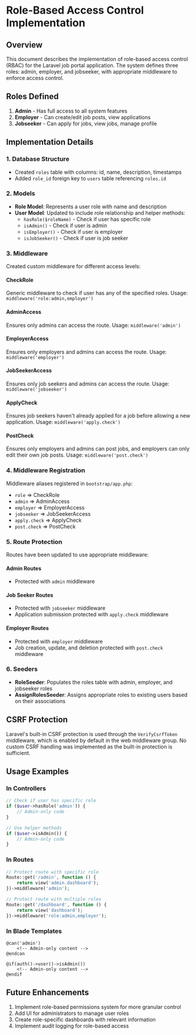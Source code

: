 # Role-Based Access Control Implementation

## Overview
This document describes the implementation of role-based access control (RBAC) for the Laravel job portal application. The system defines three roles: admin, employer, and jobseeker, with appropriate middleware to enforce access control.

## Roles Defined
1. **Admin** - Has full access to all system features
2. **Employer** - Can create/edit job posts, view applications
3. **Jobseeker** - Can apply for jobs, view jobs, manage profile

## Implementation Details

### 1. Database Structure
- Created `roles` table with columns: id, name, description, timestamps
- Added `role_id` foreign key to `users` table referencing `roles.id`

### 2. Models
- **Role Model**: Represents a user role with name and description
- **User Model**: Updated to include role relationship and helper methods:
  - `hasRole($roleName)` - Check if user has specific role
  - `isAdmin()` - Check if user is admin
  - `isEmployer()` - Check if user is employer
  - `isJobSeeker()` - Check if user is job seeker

### 3. Middleware
Created custom middleware for different access levels:

#### CheckRole
Generic middleware to check if user has any of the specified roles.
Usage: `middleware('role:admin,employer')`

#### AdminAccess
Ensures only admins can access the route.
Usage: `middleware('admin')`

#### EmployerAccess
Ensures only employers and admins can access the route.
Usage: `middleware('employer')`

#### JobSeekerAccess
Ensures only job seekers and admins can access the route.
Usage: `middleware('jobseeker')`

#### ApplyCheck
Ensures job seekers haven't already applied for a job before allowing a new application.
Usage: `middleware('apply.check')`

#### PostCheck
Ensures only employers and admins can post jobs, and employers can only edit their own job posts.
Usage: `middleware('post.check')`

### 4. Middleware Registration
Middleware aliases registered in `bootstrap/app.php`:
- `role` => CheckRole
- `admin` => AdminAccess
- `employer` => EmployerAccess
- `jobseeker` => JobSeekerAccess
- `apply.check` => ApplyCheck
- `post.check` => PostCheck

### 5. Route Protection
Routes have been updated to use appropriate middleware:

#### Admin Routes
- Protected with `admin` middleware

#### Job Seeker Routes
- Protected with `jobseeker` middleware
- Application submission protected with `apply.check` middleware

#### Employer Routes
- Protected with `employer` middleware
- Job creation, update, and deletion protected with `post.check` middleware

### 6. Seeders
- **RoleSeeder**: Populates the roles table with admin, employer, and jobseeker roles
- **AssignRolesSeeder**: Assigns appropriate roles to existing users based on their associations

## CSRF Protection
Laravel's built-in CSRF protection is used through the `VerifyCsrfToken` middleware, which is enabled by default in the web middleware group. No custom CSRF handling was implemented as the built-in protection is sufficient.

## Usage Examples

### In Controllers
```php
// Check if user has specific role
if ($user->hasRole('admin')) {
    // Admin-only code
}

// Use helper methods
if ($user->isAdmin()) {
    // Admin-only code
}
```

### In Routes
```php
// Protect route with specific role
Route::get('/admin', function () {
    return view('admin.dashboard');
})->middleware('admin');

// Protect route with multiple roles
Route::get('/dashboard', function () {
    return view('dashboard');
})->middleware('role:admin,employer');
```

### In Blade Templates
```blade
@can('admin')
    <!-- Admin-only content -->
@endcan

@if(auth()->user()->isAdmin())
    <!-- Admin-only content -->
@endif
```

## Future Enhancements
1. Implement role-based permissions system for more granular control
2. Add UI for administrators to manage user roles
3. Create role-specific dashboards with relevant information
4. Implement audit logging for role-based access